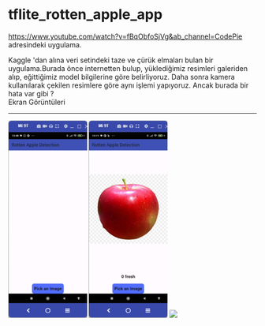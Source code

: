 # tflite_rotten_apple_app

https://www.youtube.com/watch?v=fBqObfoSjVg&ab_channel=CodePie adresindeki uygulama.

Kaggle 'dan alına veri setindeki taze ve çürük elmaları bulan bir uygulama.Burada önce internetten
bulup, yüklediğimiz resimleri galeriden alıp, eğittiğimiz model bilgilerine göre belirliyoruz. 
Daha sonra kamera kullanılarak çekilen resimlere göre aynı işlemi yapıyoruz. Ancak burada bir hata 
var gibi ? 
<BR>
Ekran Görüntüleri
<HR>
<img src="https://github.com/VedatBiner/flutter-codes/blob/master/tflite_rotten_apple_app/screen_shots/img-01.png" height="400em"/>
<img src="https://github.com/VedatBiner/flutter-codes/blob/master/tflite_rotten_apple_app/screen_shots/img-02.png" height="400em"/>
<img src="https://github.com/VedatBiner/flutter-codes/blob/tflite_rotten_apple_app/screen_shots/img-03.png" height="400em"/>

